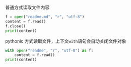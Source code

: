
普通方式读取文件内容

```python
f = open("readme.md", "r", "utf-8")
content = f.read()
f.close()
print(content)
```

pythonic 方式读取文件，上下文`with`语句会自动关闭文件对象

```python
with open("readme", "r", "utf-8") as f:
    content = f.read()
print(content)
```

